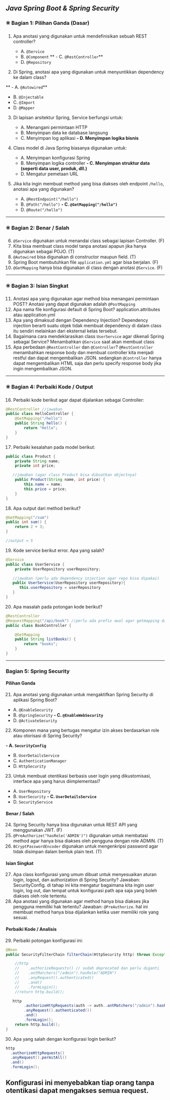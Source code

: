 ## _Java Spring Boot & Spring Security_

### ✳️ Bagian 1: Pilihan Ganda (Dasar)

1. Apa anotasi yang digunakan untuk mendefinisikan sebuah REST controller?

   - A. `@Service`
   - B. `@Component`
  ** - C. `@RestController`**
   - D. `@Repository`

2. Di Spring, anotasi apa yang digunakan untuk menyuntikkan dependency ke dalam class?

  ** - A. `@Autowired`**
   - B. `@Injectable`
   - C. `@Import`
   - D. `@Mapper`

3. Di lapisan arsitektur Spring, Service berfungsi untuk:

   - A. Menangani permintaan HTTP
   - B. Menyimpan data ke database langsung
   - C. Menyimpan log aplikasi
   **- D. Menyimpan logika bisnis**

4. Class model di Java Spring biasanya digunakan untuk:

   - A. Menyimpan konfigurasi Spring
   - B. Menyimpan logika controller
   **- C. Menyimpan struktur data (seperti data user, produk, dll.)**
   - D. Mengatur pemetaan URL

5. Jika kita ingin membuat method yang bisa diakses oleh endpoint `/hello`, anotasi apa yang digunakan?

   - A. `@RestEndpoint("/hello")`
   - B. `@Path("/hello")`
   **- C. `@GetMapping("/hello")`**
   - D. `@Route("/hello")`

---

### ✳️ Bagian 2: Benar / Salah

6. `@Service` digunakan untuk menandai class sebagai lapisan Controller. (F)
7. Kita bisa membuat class model tanpa anotasi apapun jika hanya digunakan sebagai POJO. (T)
8. `@Autowired` bisa digunakan di constructor maupun field. (T)
9. Spring Boot membutuhkan file `application.yml` agar bisa berjalan. (F)
10. `@GetMapping` hanya bisa digunakan di class dengan anotasi `@Service`. (F)

---

### ✳️ Bagian 3: Isian Singkat

11. Anotasi apa yang digunakan agar method bisa menangani permintaan POST?
    Anotasi yang dapat digunakan adalah `@PostMapping`
12. Apa nama file konfigurasi default di Spring Boot?
    application.attributes atau application.yml
13. Apa yang dimaksud dengan Dependency Injection?
    Dependency injection berarti suatu objek tidak membuat dependency di dalam class itu sendiri melainkan dari eksternal kelas tersebut.
14. Bagaimana cara mendeklarasikan class `UserService` agar dikenali Spring sebagai Service?
    Menambahkan `@Service` saat akan membuat class
15. Apa perbedaan `@RestController` dan `@Controller`?
    `@RestController` menambahkan response body dan membuat controller kita menjadi restful dan dapat mengembalikan JSON. sedangkan `@Controller`
    hanya dapat mengembalikan HTML saja dan perlu specify response body jika ingin mengembalikan JSON.

---

### ✳️ Bagian 4: Perbaiki Kode / Output

16. Perbaiki kode berikut agar dapat dijalankan sebagai Controller:

```java
@RestController //jawaban
public class HelloController {
    @GetMapping("/hello")
    public String hello() {
        return "Hello";
    }
}
```

17. Perbaiki kesalahan pada model berikut:

```java
public class Product {
    private String name;
    private int price;

   //jawaban (agar class Product bisa dibuatkan objectnya)
    public Product(String name, int price) {
        this.name = name;
        this.price = price;
    }
}
```

18. Apa output dari method berikut?

```java
@GetMapping("/sum")
public int sum() {
    return 2 + 3;
}

//output = 5
```

19. Kode service berikut error. Apa yang salah?

```java
@Service
public class UserService {
    private UserRepository userRepository;

   //jawaban (perlu ada dependency injection agar repo bisa dipakai)
   public UserService(UserRepository userRepository){
      this.userRepository = userRepository
   }
}
```

20. Apa masalah pada potongan kode berikut?

```java
@RestController
@RequestMapping("/api/book") //perlu ada prefix awal agar getmapping dapat diakses
public class BookController {

    @GetMapping
    public String listBooks() {
        return "books";
    }
}
```

---

### Bagian 5: Spring Security

#### Pilihan Ganda

21. Apa anotasi yang digunakan untuk mengaktifkan Spring Security di aplikasi Spring Boot?

- A. `@EnableSecurity`
- B. `@SpringSecurity`
**- C. `@EnableWebSecurity`**
- D. `@ActivateSecurity`

22. Komponen mana yang bertugas mengatur izin akses berdasarkan role atau otorisasi di Spring Security?

**- A. `SecurityConfig`**
- B. `UserDetailsService`
- C. `AuthenticationManager`
- D. `HttpSecurity`

23. Untuk membuat otentikasi berbasis user login yang dikustomisasi, interface apa yang harus diimplementasi?

- A. `UserRepository`
- B. `UserSecurity`
**- C. `UserDetailsService`**
- D. `SecurityService`

#### Benar / Salah

24. Spring Security hanya bisa digunakan untuk REST API yang menggunakan JWT. (F)
25. `@PreAuthorize("hasRole('ADMIN')")` digunakan untuk membatasi method agar hanya bisa diakses oleh pengguna dengan role ADMIN. (T)
26. `BCryptPasswordEncoder` digunakan untuk mengenkripsi password agar tidak disimpan dalam bentuk plain text. (T)

#### Isian Singkat

27. Apa class konfigurasi yang umum dibuat untuk menyesuaikan aturan login, logout, dan authorization di Spring Security?
    Jawaban: SecurityConfig. di tahap ini kita mengatur bagaimana kita ingin user login, log out, dan tempat untuk konfigurasi path apa saja yang boleh
    diakses oleh role tertentu.
29. Apa anotasi yang digunakan agar method hanya bisa diakses jika pengguna memiliki hak tertentu?
    Jawaban: `@PreAuthorize`. hal ini membuat method hanya bisa dijalankan ketika user memiliki role yang sesuai.

#### Perbaiki Kode / Analisis

29. Perbaiki potongan konfigurasi ini:

```java
@Bean
public SecurityFilterChain filterChain(HttpSecurity http) throws Exception {

    //http
    //    .authorizeRequests() // sudah deprecated dan perlu diganti
    //    .antMatchers("/admin").hasRole("ADMIN")
    //    .anyRequest().authenticated()
    //    .and()
    //    .formLogin();
    //return http.build();

   http
        .authorizeHttpRequests(auth -> auth..antMatchers("/admin").hasRole("ADMIN")
        .anyRequest().authenticated())
        .and()
        .formLogin();
    return http.build();
}
```

30. Apa yang salah dengan konfigurasi login berikut?

```java
http
  .authorizeHttpRequests()
  .anyRequest().permitAll()
  .and()
  .formLogin();
```
Konfigurasi ini menyebabkan tiap orang tanpa otentikasi dapat mengakses semua request.
---
